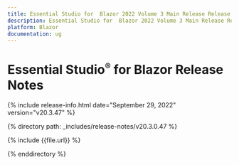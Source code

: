 ```yaml
---
title: Essential Studio for  Blazor 2022 Volume 3 Main Release Release Notes  
description: Essential Studio for  Blazor 2022 Volume 3 Main Release Release Notes  
platform: Blazor
documentation: ug
---
```


# Essential Studio<sup style="font-size:70%">&reg;</sup> for  Blazor  Release Notes  

{% include release-info.html date="September 29, 2022"  version="v20.3.47" %} 

{% directory path: _includes/release-notes/v20.3.0.47 %}

{% include {{file.url}} %}

{% enddirectory %}
